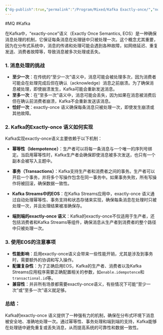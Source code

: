 ```yaml
---
{"dg-publish":true,"permalink":"/Program/Mixed/Kafka Exactly-once/","noteIcon":"","created":"2024-08-20T15:01:04.506+08:00"}
---
```


#MQ  #Kafka 

在Kafka中，“exactly-once”语义（Exactly Once Semantics, EOS）是一种确保消息处理的机制，它保证每条消息在处理链中只被处理一次。这个概念尤其重要，因为在分布式系统中，消息的传递和处理可能会遇到各种故障，如网络延迟、重复发送、消费者故障等，导致消息被多次处理或丢失。

### 1. **消息处理的挑战**
   - **至少一次**：在传统的“至少一次”语义中，消息可能会被处理多次，因为消费者可能会在处理完成后但在确认（acknowledge）消息之前崩溃。为了确保消息被处理，即使崩溃发生，Kafka可能会重新发送消息。
   - **至多一次**：在“至多一次”语义中，消息可能会丢失，因为如果在消息被消费后但在确认前消费者崩溃，Kafka不会重新发送该消息。
   - **恰好一次**：exactly-once 语义确保每条消息只被处理一次，即使发生崩溃或其他故障。

### 2. **Kafka的Exactly-once 语义如何实现**
   Kafka实现exactly-once语义主要依赖于以下机制：

   - **幂等性（Idempotence）**：生产者可以将每一条消息与一个唯一的序列号绑定。当启用幂等性时，Kafka生产者会确保即使消息被多次发送，也只有一个副本会被写入主题中。

   - **事务（Transactions）**：Kafka支持生产者和消费者之间的事务。生产者可以开启一个事务，并将多个写操作包含在同一事务中。如果事务失败，所有写操作将被回滚，确保数据一致性。

   - **Kafka Streams中的EOS**：在Kafka Streams应用中，exactly-once 语义通过自动处理幂等性、事务支持和状态存储来实现，确保每条消息在处理时只被处理一次，并且处理结果被准确保存。

   - **端到端的exactly-once 语义**：Kafka的exactly-once不仅适用于生产者，还包括消费者和Kafka Streams等组件，确保消息从生产者到消费者的整个路径中只被处理一次。

### 3. **使用EOS的注意事项**
   - **性能影响**：启用exactly-once语义会带来一些性能开销，尤其是涉及到事务时，需要额外的协调和写入操作。
   - **配置复杂性**：为了正确启用EOS，Kafka的生产者、消费者以及Kafka Streams应用程序需要正确配置相关的参数，如`enable.idempotence`和`transactional.id`等。
   - **兼容性**：并非所有场景都需要exactly-once语义，有些情况下可能“至少一次”或“至多一次”语义就足够。

### 总结：
Kafka的exactly-once 语义提供了一种强有力的机制，确保在分布式环境下消息被安全地、准确地处理一次。通过幂等性、事务处理和端到端的支持，Kafka能够在处理链中避免重复或丢失消息，从而提高系统的可靠性和数据一致性。